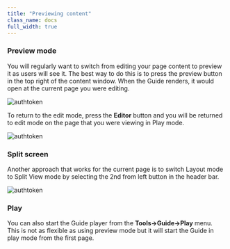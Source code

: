 ```yaml
---
title: "Previewing content"
class_name: docs
full_width: true
---
```


### Preview mode
You will regularly want to switch from editing your page content to preview it as users will see it. The best way to do this is to press the preview button in the top right of the content window. When the Guide renders, it would open at the current page you were editing. 

<img alt="authtoken" src="/img/docs/guides/preview-button.png" class="simple"/>

To return to the edit mode, press the **Editor** button and you will be returned to edit mode on the page that you were viewing in Play mode.

<img alt="authtoken" src="/img/docs/guides/editor-button.png" class="simple"/>


### Split screen
Another approach that works for the current page is to switch Layout mode to Split View mode by selecting the 2nd from left button in the header bar.

<img alt="authtoken" src="/img/docs/guides/split-button.png" class="simple"/>

### Play 
You can also start the Guide player from the **Tools->Guide->Play** menu. This is not as flexible as using preview mode but it will start the Guide in play mode from the first page.